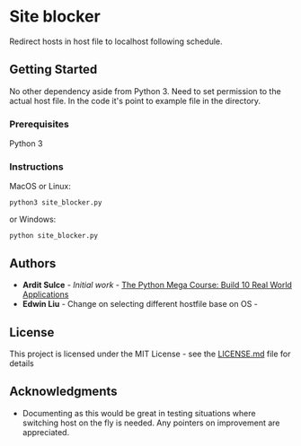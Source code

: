 # Site blocker

Redirect hosts in host file to localhost following schedule.

## Getting Started

No other dependency aside from Python 3. Need to set permission to the actual host file. In the code it's point to example file in the directory.

### Prerequisites

Python 3

### Instructions

MacOS or Linux:

```
python3 site_blocker.py
```

or Windows:

```
python site_blocker.py
```

## Authors

- **Ardit Sulce** - _Initial work_ - [The Python Mega Course: Build 10 Real World Applications](https://www.udemy.com/the-python-mega-course/)
- **Edwin Liu** - Change on selecting different hostfile base on OS -

## License

This project is licensed under the MIT License - see the [LICENSE.md](LICENSE.md) file for details

## Acknowledgments

- Documenting as this would be great in testing situations where switching host on the fly is needed. Any pointers on improvement are appreciated.
